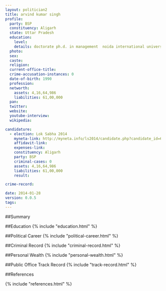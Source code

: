 ```yaml
---
layout: politician2
title: arvind kumar singh
profile: 
  party: BSP
  constituency: Aligarh
  state: Uttar Pradesh
  education: 
    level: 
    details: doctorate ph.d. in management  noida international university gautambudh nagar(2013)  m.sc. in international business  the university  of leeds  england(2011)  bachelor of business administration  amity university noida gautambudh nagar(2010)
  photo: 
  sex: 
  caste: 
  religion: 
  current-office-title: 
  crime-accusation-instances: 0
  date-of-birth: 1990
  profession: 
  networth: 
    assets: 4,16,64,986
    liabilities: 61,00,000
  pan: 
  twitter: 
  website: 
  youtube-interview: 
  wikipedia: 

candidature: 
  - election: Lok Sabha 2014
    myneta-link: http://myneta.info/ls2014/candidate.php?candidate_id=681
    affidavit-link: 
    expenses-link: 
    constituency: Aligarh 
    party: BSP
    criminal-cases: 0
    assets: 4,16,64,986
    liabilities: 61,00,000
    result:  

crime-record: 

date: 2014-01-28
version: 0.0.5
tags: 
---
```

##Summary


##Education
{% include "education.html" %}


##Political Career
{% include "political-career.html" %}


##Criminal Record
{% include "criminal-record.html" %}


##Personal Wealth
{% include "personal-wealth.html" %}


##Public Office Track Record
{% include "track-record.html" %}


##References


{% include "references.html" %}